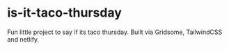 # is-it-taco-thursday
Fun little project to say if its taco thursday. Built via Gridsome, TailwindCSS and netlify.
